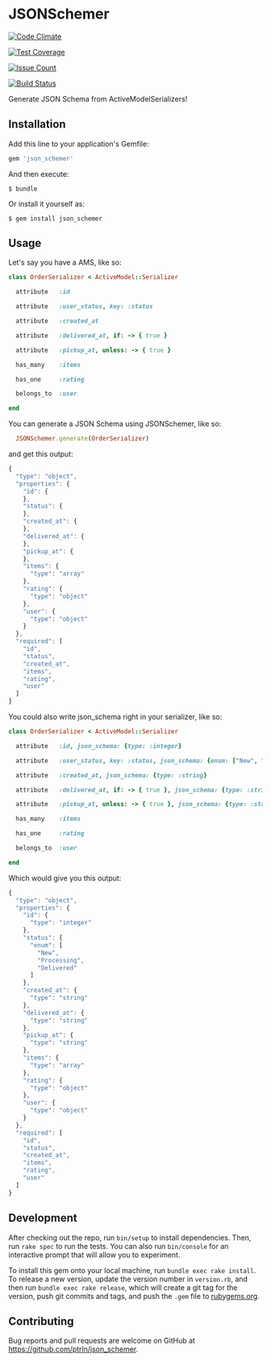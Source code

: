 # JSONSchemer

[![Code Climate](https://lima.codeclimate.com/github/ptrln/json_schemer/badges/gpa.svg)](https://lima.codeclimate.com/github/ptrln/json_schemer)

[![Test Coverage](https://lima.codeclimate.com/github/ptrln/json_schemer/badges/coverage.svg)](https://lima.codeclimate.com/github/ptrln/json_schemer/coverage)

[![Issue Count](https://lima.codeclimate.com/github/ptrln/json_schemer/badges/issue_count.svg)](https://lima.codeclimate.com/github/ptrln/json_schemer)

[![Build Status](https://travis-ci.org/ptrln/json_schemer.svg?branch=master)](https://travis-ci.org/ptrln/json_schemer)

Generate JSON Schema from ActiveModelSerializers!

## Installation

Add this line to your application's Gemfile:

```ruby
gem 'json_schemer'
```

And then execute:

    $ bundle

Or install it yourself as:

    $ gem install json_schemer

## Usage

Let's say you have a AMS, like so:

```ruby
class OrderSerializer < ActiveModel::Serializer

  attribute   :id

  attribute   :user_status, key: :status

  attribute   :created_at

  attribute   :delivered_at, if: -> { true }

  attribute   :pickup_at, unless: -> { true }

  has_many    :items

  has_one     :rating

  belongs_to  :user

end
```

You can generate a JSON Schema using JSONSchemer, like so:

```ruby
  JSONSchemer.generate(OrderSerializer)
```

and get this output:

```javascript
{
  "type": "object",
  "properties": {
    "id": {
    },
    "status": {
    },
    "created_at": {
    },
    "delivered_at": {
    },
    "pickup_at": {
    },
    "items": {
      "type": "array"
    },
    "rating": {
      "type": "object"
    },
    "user": {
      "type": "object"
    }
  },
  "required": [
    "id",
    "status",
    "created_at",
    "items",
    "rating",
    "user"
  ]
}
```

You could also write json_schema right in your serializer, like so:

```ruby
class OrderSerializer < ActiveModel::Serializer

  attribute   :id, json_schema: {type: :integer}

  attribute   :user_status, key: :status, json_schema: {enum: ["New", "Processing", "Delivered"]}

  attribute   :created_at, json_schema: {type: :string}

  attribute   :delivered_at, if: -> { true }, json_schema: {type: :string}

  attribute   :pickup_at, unless: -> { true }, json_schema: {type: :string}

  has_many    :items

  has_one     :rating

  belongs_to  :user

end
```

Which would give you this output:

```javascript
{
  "type": "object",
  "properties": {
    "id": {
      "type": "integer"
    },
    "status": {
      "enum": [
        "New",
        "Processing",
        "Delivered"
      ]
    },
    "created_at": {
      "type": "string"
    },
    "delivered_at": {
      "type": "string"
    },
    "pickup_at": {
      "type": "string"
    },
    "items": {
      "type": "array"
    },
    "rating": {
      "type": "object"
    },
    "user": {
      "type": "object"
    }
  },
  "required": [
    "id",
    "status",
    "created_at",
    "items",
    "rating",
    "user"
  ]
}
```


## Development

After checking out the repo, run `bin/setup` to install dependencies. Then, run `rake spec` to run the tests. You can also run `bin/console` for an interactive prompt that will allow you to experiment.

To install this gem onto your local machine, run `bundle exec rake install`. To release a new version, update the version number in `version.rb`, and then run `bundle exec rake release`, which will create a git tag for the version, push git commits and tags, and push the `.gem` file to [rubygems.org](https://rubygems.org).

## Contributing

Bug reports and pull requests are welcome on GitHub at https://github.com/ptrln/json_schemer.

